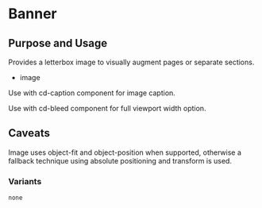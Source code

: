 # Banner

## Purpose and Usage
Provides a letterbox image to visually augment pages or separate sections.

- image

Use with cd-caption component for image caption.

Use with cd-bleed component for full viewport width option.

## Caveats
Image uses object-fit and object-position when supported, otherwise a fallback
technique using absolute positioning and transform is used.

### Variants

```
none

```
